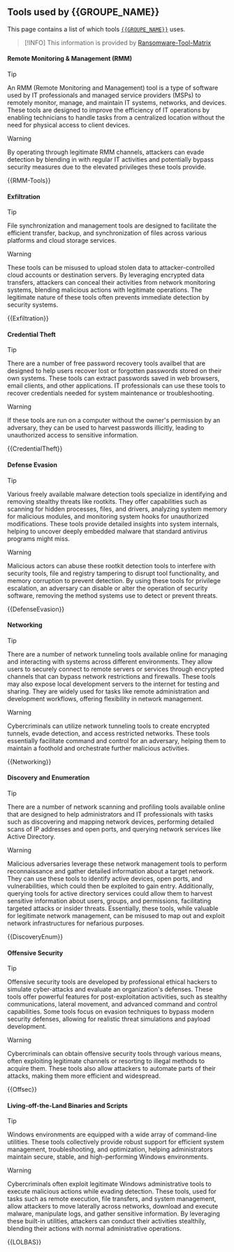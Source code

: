 
## Tools used by **{{GROUPE_NAME}}**

This page contains a list of which tools [`{{GROUPE_NAME}}`](group/{{GROUPE_NAME}}) uses. 

> [!INFO]
> This information is provided by [Ransomware-Tool-Matrix](https://github.com/BushidoUK/Ransomware-Tool-Matrix)

<!-- tabs:start -->
#### **Remote Monitoring & Management (RMM)**

> [!TIP]
> An RMM (Remote Monitoring and Management) tool is a type of software used by IT professionals and managed service providers (MSPs) to remotely monitor, manage, and maintain IT systems, networks, and devices. These tools are designed to improve the efficiency of IT operations by enabling technicians to handle tasks from a centralized location without the need for physical access to client devices.

> [!WARNING]
> By operating through legitimate RMM channels, attackers can evade detection by blending in with regular IT activities and potentially bypass security measures due to the elevated privileges these tools provide.

{{RMM-Tools}}

#### **Exfiltration**

> [!TIP] 
> File synchronization and management tools are designed to facilitate the efficient transfer, backup, and synchronization of files across various platforms and cloud storage services.

> [!WARNING]
> These tools can be misused to upload stolen data to attacker-controlled cloud accounts or destination servers. By leveraging encrypted data transfers, attackers can conceal their activities from network monitoring systems, blending malicious actions with legitimate operations. The legitimate nature of these tools often prevents immediate detection by security systems.

{{Exfiltration}}

#### **Credential Theft**

> [!TIP] 
>  There are a number of free password recovery tools availbel that are designed to help users recover lost or forgotten passwords stored on their own systems. These tools can extract passwords saved in web browsers, email clients, and other applications. IT professionals can use these tools to recover credentials needed for system maintenance or troubleshooting.

> [!WARNING]
> If these tools are run on a computer without the owner's permission by an adversary, they can be used to harvest passwords illicitly, leading to unauthorized access to sensitive information.

{{CredentialTheft}}

#### **Defense Evasion**

> [!TIP] 
> Various freely available malware detection tools specialize in identifying and removing stealthy threats like rootkits. They offer capabilities such as scanning for hidden processes, files, and drivers, analyzing system memory for malicious modules, and monitoring system hooks for unauthorized modifications. These tools provide detailed insights into system internals, helping to uncover deeply embedded malware that standard antivirus programs might miss.

> [!WARNING]
> Malicious actors can abuse these rootkit detection tools to interfere with security tools, file and registry tampering to disrupt tool functionality, and memory corruption to prevent detection. By using these tools for privilege escalation, an adversary can disable or alter the operation of security software, removing the method systems use to detect or prevent threats.

{{DefenseEvasion}}

#### **Networking**

> [!TIP]
> There are a number of network tunneling tools available online for managing and interacting with systems across different environments. They allow users to securely connect to remote servers or services through encrypted channels that can bypass network restrictions and firewalls. These tools may also expose local development servers to the internet for testing and sharing. They are widely used for tasks like remote administration and development workflows, offering flexibility in network management.

> [!WARNING]
> Cybercriminals can utilize network tunneling tools to create encrypted tunnels, evade detection, and access restricted networks. These tools essentially facilitate command and control for an adversary, helping them to maintain a foothold and orchestrate further malicious activities.

{{Networking}}

#### **Discovery and Enumeration**

> [!TIP] 
> There are a number of network scanning and profiling tools available online that are designed to help administrators and IT professionals with tasks such as discovering and mapping network devices, performing detailed scans of IP addresses and open ports, and querying network services like Active Directory.

> [!WARNING]
> Malicious adversaries leverage these network management tools to perform reconnaissance and gather detailed information about a target network. They can use these tools to identify active devices, open ports, and vulnerabilities, which could then be exploited to gain entry. Additionally, querying tools for active directory services could allow them to harvest sensitive information about users, groups, and permissions, facilitating targeted attacks or insider threats. Essentially, these tools, while valuable for legitimate network management, can be misused to map out and exploit network infrastructures for nefarious purposes.

{{DiscoveryEnum}}

#### **Offensive Security**

> [!TIP]
> Offensive security tools are developed by professional ethical hackers to simulate cyber-attacks and evaluate an organization's defenses. These tools offer powerful features for post-exploitation activities, such as stealthy communications, lateral movement, and advanced command and control capabilities. Some tools focus on evasion techniques to bypass modern security defenses, allowing for realistic threat simulations and payload development.

> [!WARNING]
> Cybercriminals can obtain offensive security tools through various means, often exploiting legitimate channels or resorting to illegal methods to acquire them. These tools also allow attackers to automate parts of their attacks, making them more efficient and widespread.

{{Offsec}}

#### **Living-off-the-Land Binaries and Scripts**

> [!TIP] 
> Windows environments are equipped with a wide array of command-line utilities. These tools collectively provide robust support for efficient system management, troubleshooting, and optimization, helping administrators maintain secure, stable, and high-performing Windows environments.


> [!WARNING]
> Cybercriminals often exploit legitimate Windows administrative tools to execute malicious actions while evading detection. These tools, used for tasks such as remote execution, file transfers, and system management, allow attackers to move laterally across networks, download and execute malware, manipulate logs, and gather sensitive information. By leveraging these built-in utilities, attackers can conduct their activities stealthily, blending their actions with normal administrative operations.
    
{{LOLBAS}}

<!-- tabs:end -->

